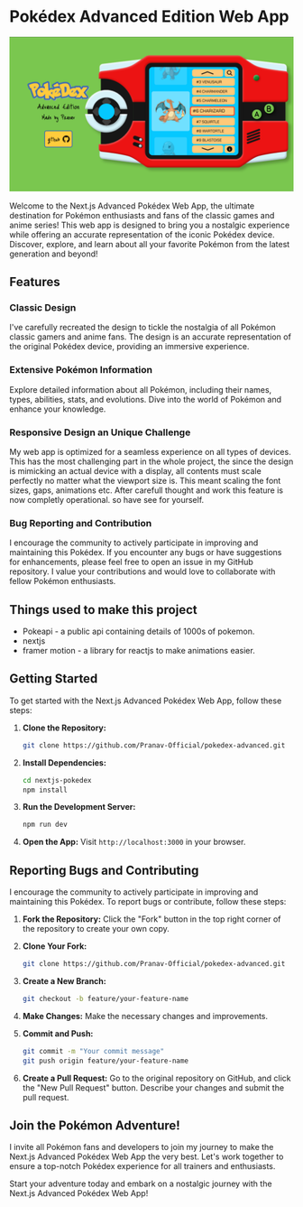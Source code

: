 # Pokédex Advanced Edition Web App

![Pokedex](public/pokedex.png)

Welcome to the Next.js Advanced Pokédex Web App, the ultimate destination for Pokémon enthusiasts and fans of the classic games and anime series! This web app is designed to bring you a nostalgic experience while offering an accurate representation of the iconic Pokédex device. Discover, explore, and learn about all your favorite Pokémon from the latest generation and beyond!

## Features

### Classic Design

I've carefully recreated the design to tickle the nostalgia of all Pokémon classic gamers and anime fans. The design is an accurate representation of the original Pokédex device, providing an immersive experience.

### Extensive Pokémon Information

Explore detailed information about all Pokémon, including their names, types, abilities, stats, and evolutions. Dive into the world of Pokémon and enhance your knowledge.

### Responsive Design an Unique Challenge

My web app is optimized for a seamless experience on all types of devices. This has the most challenging part in the whole project, the since the design is mimicking an actual device with a display, all contents must scale perfectly no matter what the viewport size is. This meant scaling the font sizes, gaps, animations etc. After carefull thought and work this feature is now completly operational. so have see for yourself.

### Bug Reporting and Contribution

I encourage the community to actively participate in improving and maintaining this Pokédex. If you encounter any bugs or have suggestions for enhancements, please feel free to open an issue in my GitHub repository. I value your contributions and would love to collaborate with fellow Pokémon enthusiasts.

## Things used to make this project

- Pokeapi - a public api containing details of 1000s of pokemon.
- nextjs
- framer motion - a library for reactjs to make animations easier.

## Getting Started

To get started with the Next.js Advanced Pokédex Web App, follow these steps:

1. **Clone the Repository:**

   ```bash
   git clone https://github.com/Pranav-Official/pokedex-advanced.git
   ```

2. **Install Dependencies:**

   ```bash
   cd nextjs-pokedex
   npm install
   ```

3. **Run the Development Server:**

   ```bash
   npm run dev
   ```

4. **Open the App:**
   Visit `http://localhost:3000` in your browser.

## Reporting Bugs and Contributing

I encourage the community to actively participate in improving and maintaining this Pokédex. To report bugs or contribute, follow these steps:

1. **Fork the Repository:** Click the "Fork" button in the top right corner of the repository to create your own copy.

2. **Clone Your Fork:**

   ```bash
   git clone https://github.com/Pranav-Official/pokedex-advanced.git
   ```

3. **Create a New Branch:**

   ```bash
   git checkout -b feature/your-feature-name
   ```

4. **Make Changes:**
   Make the necessary changes and improvements.

5. **Commit and Push:**

   ```bash
   git commit -m "Your commit message"
   git push origin feature/your-feature-name
   ```

6. **Create a Pull Request:**
   Go to the original repository on GitHub, and click the "New Pull Request" button. Describe your changes and submit the pull request.

## Join the Pokémon Adventure!

I invite all Pokémon fans and developers to join my journey to make the Next.js Advanced Pokédex Web App the very best. Let's work together to ensure a top-notch Pokédex experience for all trainers and enthusiasts.

Start your adventure today and embark on a nostalgic journey with the Next.js Advanced Pokédex Web App!
